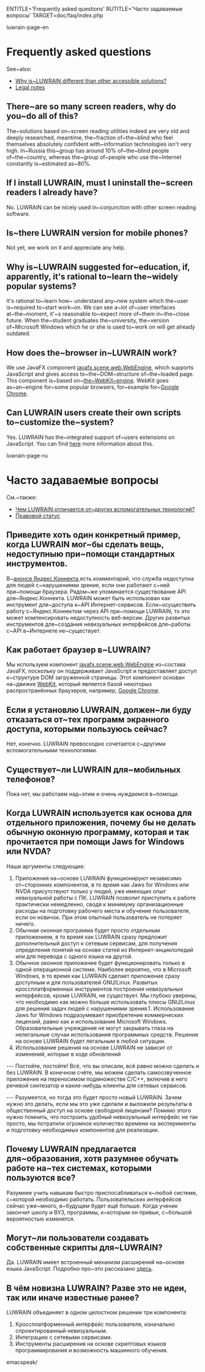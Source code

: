 
ENTITLE='Frequently asked questions'
RUTITLE='Часто задаваемые вопросы'
TARGET=doc/faq/index.php

luwrain-page-en

# Frequently asked questions

See~also:

* [Why is~LUWRAIN different than other accessible solutions?](local:/doc/difference/ )
* [Legal notes](local:/doc/legal/)

## There~are so many screen readers, why do you~do all of this?

The~solutions based on~screen reading utilities  indeed are  very old  and deeply researched,
meantime, the~fraction of~the~blind who feel themselves  absolutely confident with~information technologies   isn't very high.
In~Russia this~group has around 10% of~the~blind people of~the~country,
whereas   the~group of~people who use the~Internet  constantly is~estimated  as~80%.

## If I install LUWRAIN, must I uninstall the~screen readers I already have?

No.
LUWRAIN can be nicely used in~conjunction with other screen reading software.

## Is~there LUWRAIN version for mobile phones?

Not yet, we work on it and appreciate any help.


## Why is~LUWRAIN suggested for~education, if, apparently, it's rational to~learn the~widely  popular systems?

It's rational  to~learn how~ understand any~new system  which  the~user is~required to~start work~on.
We can see a~lot of~user interfaces at~the~moment,
it'~s reasonable to~expect more of~them in~the~close future.
When the~student graduates the~university,
the~version of~Microsoft Windows which he or she is used to~work on   will get already outdated.

## How does  the~browser in~LUWRAIN work?

We use JavaFX component [javafx.scene.web.WebEngine](https://docs.oracle.com/javafx/2/api/javafx/scene/web/WebEngine.html), 
which supports JavaScript and gives access to~the~DOM~structure  of~the~loaded page.
This component is~based on~[the~WebKit~engine](https://en.wikipedia.org/wiki/WebKit).
WebKit goes as~an~engine for~some popular browsers, for~example for~[Google Chrome](https://en.wikipedia.org/wiki/Google_Chrome).


## Can LUWRAIN users create their own scripts to~customize the~system?

Yes.
LUWRAIN has the~integrated support of~users extensions on JavaScript.
You can find [here](local:/doc/js/) more information about this.

luwrain-page-ru

# Часто задаваемые вопросы

См.~также:

* [Чем LUWRAIN отличается от~других вспомогательных технологий?](local:/doc/difference/ )
* [Правовой статус](local:/doc/legal/)

## Приведите хоть один конкретный пример, когда LUWRAIN мог~бы сделать вещь, недоступныю при~помощи стандартных инструментов.

В~[анонсе Яндекс.Коннекта ](https://yandex.ru/blog/connect/yandeks-obedinyaet-interfeysy-dlya-upravleniya-konnektom-i-pochtoy-dlya-domena) есть комментарий, что служба недоступна для людей с~нарушениями зрения,
если они работают с~ней при~помощи браузера.
Рядом~же упоминается существование API для~Яндекс.Коннекта.
LUWRAIN может быть использован как инструмент для~доступа к~API Интернет-сервисов.
Если~осуществить работу с~Яндекс.Коннектом через API при~помощи LUWRAIN,
то это может компенсировать недоступность веб-версии.
Других развитых инструментов для~создания невизуальных интерфейсов для~работы с~API в~Интернете не~существует.


## Как работает браузер в~LUWRAIN?

Мы используем компонент [javafx.scene.web.WebEngine](https://docs.oracle.com/javafx/2/api/javafx/scene/web/WebEngine.html) из~состава JavaFX,
поскольку он поддерживает JavaScript и предоставляет доступ к~структуре DOM  загруженной страницы.
Этот компонент основан на~движке [WebKit](https://ru.wikipedia.org/wiki/WebKit),
который является базой некоторых распространённых браузеров, например, [Google Chrome](https://ru.wikipedia.org/wiki/Google_Chrome).


## Если я установлю LUWRAIN, должен~ли буду отказаться от~тех программ экранного доступа, которыми пользуюсь сейчас?

Нет, конечно.
LUWRAIN превосходно сочетается с~другими вспомогательными технологиями.

## Существует~ли LUWRAIN для~мобильных телефонов?

Пока нет, мы работаем над~этим и очень нуждаемся в~помощи.


## Когда LUWRAIN используется как основа для отдельного приложения, почему бы не делать обычную оконную программу, которая и так прочитается при помощи Jaws for Windows или NVDA?

Наши аргументы следующие:

1. Приложения на~основе LUWRAIN функционируют независимо от~сторонних компонентов,
в то время как Jaws for Windows или NVDA присутствуют только у людей, уже имеющих опыт невизуальной работы с ПК.
LUWRAIN позволит приступить к работе практически немедленно,
сводя к минимуму организационные расходы на подготовку рабочего места и обучение пользователя, если он новичок.
При этом опытный пользователь не потеряет ничего.
1. Обычная оконная программа будет просто отдельным приложением,
в то время как LUWRAIN сразу предложит дополнительный доступ к сетевым сервисам,
для получения определения понятий на основе статей из Интернет-энциклопедий или для перевода с одного языка на другой.
1. Обычное оконное приложение будет функционировать только в одной операционной системе.
Наиболее вероятно, что в Microsoft Windows,
в то время как LUWRAIN сделает приложение сразу доступным и для пользователей GNU/Linux.
Развитых кроссплатформенных инструментов построения невизуальных интерфейсов, кроме LUWRAIN, не существует.
Мы глубоко уверены, что необходимо как можно больше использовать плюсы GNU/Linux для решения задач людей с нарушениями зрения.1. Использование Jaws for Windows подразумевает приобретение коммерческих лицензий,
равно как и использование Microsoft Windows.
Образовательные учреждения не могут закрывать глаза на нелегальные случаи использования программных средств.
Решение на основе LUWRAIN будет легальным в любой ситуации.
1. Использование решения на основе LUWRAIN не зависит от изменений,
которые в ходе обновлений

--- Постойте, постойте!
Всё, что вы описали, всё равно можно сделать и без LUWRAIN.
В конечном счёте, мы можем сделать самоозвученное приложение на переносимом подмножестве C/C++,
включив в него речевой синтезатор и какие-нибудь клиенты для сетевых сервисов.

--- Разумеется, но тогда это будет просто новый LUWRAIN.
Зачем нужно это делать, если мы это уже сделали и выложили результаты в общественный доступ на основе свободной лицензии?
Помимо этого нужно помнить, что построить удобный невизуальный интерфейс  не так просто,
мы потратили огромное количество времени на эксперименты и подготовку необходимых компонентов для реализации.




## Почему LUWRAIN предлагается для~образования, хотя разумнее обучать работе на~тех системах, которыми пользуются все?

Разумнее учить навыкам быстро приспосабливаться к~любой системе, с~которой необходимо работать.
Пользовательских интерфейсов сейчас уже~много, в~будущем будет ещё больше.
Когда ученик закончит школу и ВУЗ, программы, к~которым он привык, с~большой вероятностью изменятся.

## Могут~ли пользователи создавать собственные скрипты для~LUWRAIN?

Да.
LUWRAIN имеет встроенный механизм расширений на~основе языка JavaScript.
Подробно про~это рассказано [здесь](local:/doc/js/).

## В чём новизна LUWRAIN? Разве это не идеи, так или иначе известные ранее?

LUWRAIN  объединяет в одном целостном решении три компонента:

1. Кроссплатформенный интерфейс пользователя, изначально спроектированный невизуальным.
1. Интеграцию с сетевыми сервисами.
1. Инструменты расширения на основе скриптовых языков программирования и возможность машинного обучения.

emacspeak/

